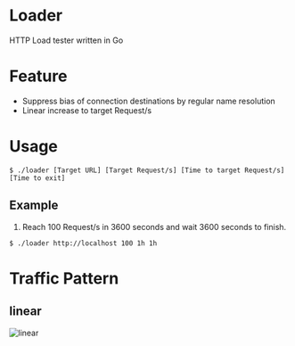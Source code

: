 # Loader
HTTP Load tester written in Go

# Feature
- Suppress bias of connection destinations by regular name resolution 
- Linear increase to target Request/s

# Usage
```
$ ./loader [Target URL] [Target Request/s] [Time to target Request/s] [Time to exit]
```
  
## Example
1. Reach 100 Request/s in 3600 seconds and wait 3600 seconds to finish.  
```
$ ./loader http://localhost 100 1h 1h
```

# Traffic Pattern
## linear
![linear](https://user-images.githubusercontent.com/914815/141235700-e44994f9-3e7b-49f7-9d0f-7c97c7c77af7.png)
